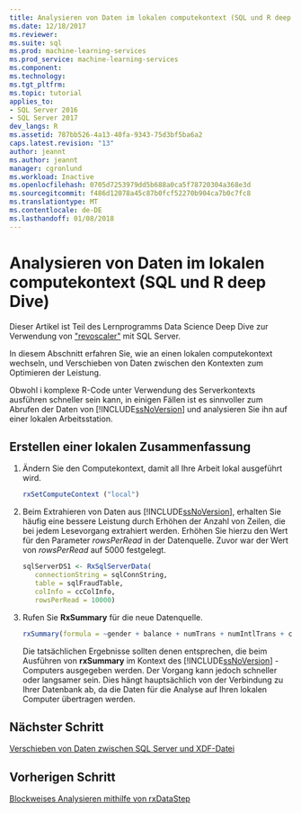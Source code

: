 ```yaml
---
title: Analysieren von Daten im lokalen computekontext (SQL und R deep Dive) | Microsoft Docs
ms.date: 12/18/2017
ms.reviewer: 
ms.suite: sql
ms.prod: machine-learning-services
ms.prod_service: machine-learning-services
ms.component: 
ms.technology: 
ms.tgt_pltfrm: 
ms.topic: tutorial
applies_to:
- SQL Server 2016
- SQL Server 2017
dev_langs: R
ms.assetid: 787bb526-4a13-40fa-9343-75d3bf5ba6a2
caps.latest.revision: "13"
author: jeannt
ms.author: jeannt
manager: cgronlund
ms.workload: Inactive
ms.openlocfilehash: 0705d7253979dd5b688a0ca5f78720304a368e3d
ms.sourcegitcommit: f486d12078a45c87b0fcf52270b904ca7b0c7fc8
ms.translationtype: MT
ms.contentlocale: de-DE
ms.lasthandoff: 01/08/2018
---
```

# <a name="analyze-data-in-local-compute-context-sql-and-r-deep-dive"></a>Analysieren von Daten im lokalen computekontext (SQL und R deep Dive)

Dieser Artikel ist Teil des Lernprogramms Data Science Deep Dive zur Verwendung von ["revoscaler"](https://docs.microsoft.com/machine-learning-server/r-reference/revoscaler/revoscaler) mit SQL Server.

In diesem Abschnitt erfahren Sie, wie an einen lokalen computekontext wechseln, und Verschieben von Daten zwischen den Kontexten zum Optimieren der Leistung.

Obwohl i komplexe R-Code unter Verwendung des Serverkontexts ausführen schneller sein kann, in einigen Fällen ist es sinnvoller zum Abrufen der Daten von [!INCLUDE[ssNoVersion](../../includes/ssnoversion-md.md)] und analysieren Sie ihn auf einer lokalen Arbeitsstation.

## <a name="create-a-local-summary"></a>Erstellen einer lokalen Zusammenfassung

1. Ändern Sie den Computekontext, damit all Ihre Arbeit lokal ausgeführt wird.
  
    ```R
    rxSetComputeContext ("local")
    ```
  
2. Beim Extrahieren von Daten aus [!INCLUDE[ssNoVersion](../../includes/ssnoversion-md.md)], erhalten Sie häufig eine bessere Leistung durch Erhöhen der Anzahl von Zeilen, die bei jedem Lesevorgang extrahiert werden.  Erhöhen Sie hierzu den Wert für den Parameter *rowsPerRead* in der Datenquelle. Zuvor war der Wert von *rowsPerRead* auf 5000 festgelegt.
  
    ```R
    sqlServerDS1 <- RxSqlServerData(
       connectionString = sqlConnString,
       table = sqlFraudTable,
       colInfo = ccColInfo,
       rowsPerRead = 10000)
    ```

3. Rufen Sie **RxSummary** für die neue Datenquelle.
  
    ```R
    rxSummary(formula = ~gender + balance + numTrans + numIntlTrans + creditLine, data = sqlServerDS1)
    ```
  
    Die tatsächlichen Ergebnisse sollten denen entsprechen, die beim Ausführen von **rxSummary** im Kontext des [!INCLUDE[ssNoVersion](../../includes/ssnoversion-md.md)] -Computers ausgegeben werden.  Der Vorgang kann jedoch schneller oder langsamer sein. Dies hängt hauptsächlich von der Verbindung zu Ihrer Datenbank ab, da die Daten für die Analyse auf Ihren lokalen Computer übertragen werden.

## <a name="next-step"></a>Nächster Schritt

[Verschieben von Daten zwischen SQL Server und XDF-Datei](../../advanced-analytics/tutorials/deepdive-move-data-between-sql-server-and-xdf-file.md)

## <a name="previous-step"></a>Vorherigen Schritt

[Blockweises Analysieren mithilfe von rxDataStep](../../advanced-analytics/tutorials/deepdive-perform-chunking-analysis-using-rxdatastep.md)
